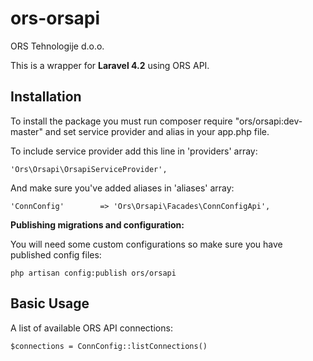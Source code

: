 # ors-orsapi
ORS Tehnologije d.o.o.

This is a wrapper for **Laravel 4.2** using ORS API.

## Installation

To install the package you must run composer require "ors/orsapi:dev-master" and set service provider and alias in your app.php file.

To include service provider add this line in 'providers' array:

	'Ors\Orsapi\OrsapiServiceProvider',

And make sure you've added aliases in 'aliases' array:

	'ConnConfig'		=> 'Ors\Orsapi\Facades\ConnConfigApi',
  
**Publishing migrations and configuration:**

You will need some custom configurations so make sure you have published config files:

	php artisan config:publish ors/orsapi

## Basic Usage

A list of available ORS API connections:

	$connections = ConnConfig::listConnections()
